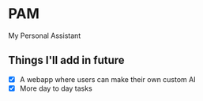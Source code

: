 # PAM
My Personal Assistant


## Things I'll add in future

- [x] A webapp where users can make their own custom AI
- [x] More day to day tasks
